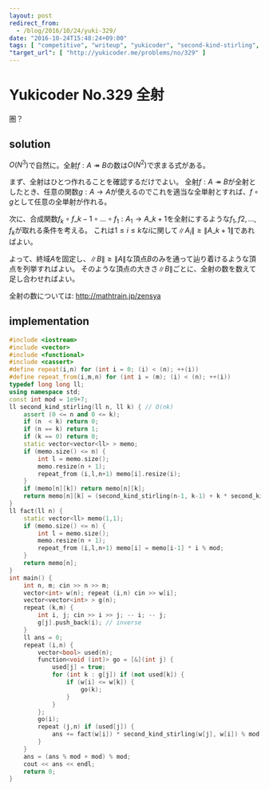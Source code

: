 ```yaml
---
layout: post
redirect_from:
  - /blog/2016/10/24/yuki-329/
date: "2016-10-24T15:48:24+09:00"
tags: [ "competitive", "writeup", "yukicoder", "second-kind-stirling", "surjection", "graph" ]
"target_url": [ "http://yukicoder.me/problems/no/329" ]
---
```


# Yukicoder No.329 全射

圏？

## solution

$O(N^3)$で自然に。全射$f : A \twoheadrightarrow B$の数は$O(N^2)$で求まる式がある。

まず、全射はひとつ作れることを確認するだけでよい。
全射$f : A \twoheadrightarrow B$が全射としたとき、任意の関数$g : A \to A$が使えるのでこれを適当な全単射とすれば、$f \circ g$として任意の全単射が作れる。

次に、合成関数$f_k \circ f\_{k-1} \circ \dots \circ f_1 : A_1 \to A\_{k+1}$を全射にするような$f_1, f2, \dots, f_k$が取れる条件を考える。
これは$1 \le i \le k$な$i$に関して$\|A_i\| \ge \|A\_{k+1}\|$であればよい。

よって、終域$A$を固定し、$\|B\| \ge \|A\|$な頂点$B$のみを通って辿り着けるような頂点を列挙すればよい。
そのような頂点の大きさ$\|B\|$ごとに、全射の数を数えて足し合わせればよい。

全射の数については: <http://mathtrain.jp/zensya>

## implementation

``` c++
#include <iostream>
#include <vector>
#include <functional>
#include <cassert>
#define repeat(i,n) for (int i = 0; (i) < (n); ++(i))
#define repeat_from(i,m,n) for (int i = (m); (i) < (n); ++(i))
typedef long long ll;
using namespace std;
const int mod = 1e9+7;
ll second_kind_stirling(ll n, ll k) { // O(nk)
    assert (0 <= n and 0 <= k);
    if (n  < k) return 0;
    if (n == k) return 1;
    if (k == 0) return 0;
    static vector<vector<ll> > memo;
    if (memo.size() <= n) {
        int l = memo.size();
        memo.resize(n + 1);
        repeat_from (i,l,n+1) memo[i].resize(i);
    }
    if (memo[n][k]) return memo[n][k];
    return memo[n][k] = (second_kind_stirling(n-1, k-1) + k * second_kind_stirling(n-1, k) % mod) % mod;
}
ll fact(ll n) {
    static vector<ll> memo(1,1);
    if (memo.size() <= n) {
        int l = memo.size();
        memo.resize(n + 1);
        repeat_from (i,l,n+1) memo[i] = memo[i-1] * i % mod;
    }
    return memo[n];
}
int main() {
    int n, m; cin >> n >> m;
    vector<int> w(n); repeat (i,n) cin >> w[i];
    vector<vector<int> > g(n);
    repeat (k,m) {
        int i, j; cin >> i >> j; -- i; -- j;
        g[j].push_back(i); // inverse
    }
    ll ans = 0;
    repeat (i,n) {
        vector<bool> used(n);
        function<void (int)> go = [&](int j) {
            used[j] = true;
            for (int k : g[j]) if (not used[k]) {
                if (w[i] <= w[k]) {
                    go(k);
                }
            }
        };
        go(i);
        repeat (j,n) if (used[j]) {
            ans += fact(w[i]) * second_kind_stirling(w[j], w[i]) % mod;
        }
    }
    ans = (ans % mod + mod) % mod;
    cout << ans << endl;
    return 0;
}
```
